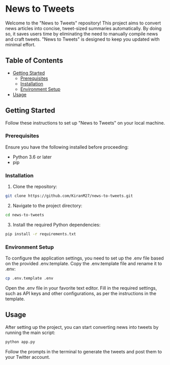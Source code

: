 # News to Tweets

Welcome to the "News to Tweets" repository! This project aims to convert news articles into concise, tweet-sized summaries automatically. By doing so, it saves users time by eliminating the need to manually compile news and craft tweets. "News to Tweets" is designed to keep you updated with minimal effort.

## Table of Contents

- [Getting Started](#getting-started)
  - [Prerequisites](#prerequisites)
  - [Installation](#installation)
  - [Environment Setup](#environment-setup)
- [Usage](#usage)



## Getting Started

Follow these instructions to set up "News to Tweets" on your local machine.

### Prerequisites

Ensure you have the following installed before proceeding:
- Python 3.6 or later
- pip

### Installation

1. Clone the repository:
```bash
git clone https://github.com/KiranM27/news-to-tweets.git
```

2. Navigate to the project directory:
```bash
cd news-to-tweets
```

3. Install the required Python dependencies:
```bash
pip install -r requirements.txt
```

### Environment Setup
To configure the application settings, you need to set up the .env file based on the provided .env.template.
Copy the .env.template file and rename it to .env:
```bash
cp .env.template .env
```

Open the .env file in your favorite text editor.
Fill in the required settings, such as API keys and other configurations, as per the instructions in the template.


## Usage

After setting up the project, you can start converting news into tweets by running the main script:

```bash
python app.py
```

Follow the prompts in the terminal to generate the tweets and post them to your Twitter account.